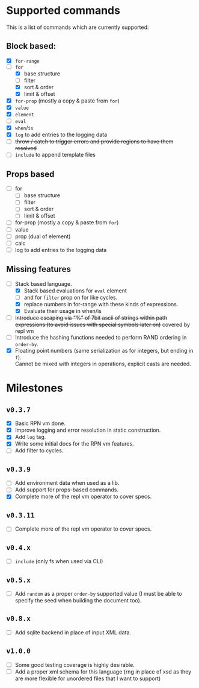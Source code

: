 # Supported commands

This is a list of commands which are currently supported:

## Block based:

- [x] `for-range`
- [ ] `for`
  - [x] base structure
  - [ ] filter
  - [x] sort & order
  - [x] limit & offset
- [x] `for-prop` (mostly a copy & paste from `for`)
- [x] `value`
- [x] `element`
- [ ] `eval`
- [x] `when`/`is`
- [x] `log` to add entries to the logging data
- [ ] ~~throw / catch to trigger errors and provide regions to have them resolved~~
- [ ] `include` to append template files

## Props based

- [ ] for
  - [ ] base structure
  - [ ] filter
  - [ ] sort & order
  - [ ] limit & offset
- [ ] for-prop (mostly a copy & paste from `for`)
- [ ] value
- [ ] prop (dual of element)
- [ ] calc
- [ ] log to add entries to the logging data

## Missing features

- [ ] Stack based language.
  - [x] Stack based evaluations for `eval` element
  - [ ] and for `filter` prop on for like cycles.
  - [x] replace numbers in for-range with these kinds of expressions.
  - [x] Evaluate their usage in when/is
- [ ] ~~Introduce escaping via "%" of 7bit ascii of strings within path expressions (to avoid issues with special symbols later on)~~ covered by repl vm
- [ ] Introduce the hashing functions needed to perform RAND ordering in `order-by`.
- [x] Floating point numbers (same serialization as for integers, but ending in `f`).  
       Cannot be mixed with integers in operations, explicit casts are needed.

# Milestones

## `v0.3.7`

- [x] Basic RPN vm done.
- [x] Improve logging and error resolution in static construction.
- [x] Add `log` tag.
- [x] Write some initial docs for the RPN vm features.
- [ ] Add filter to cycles.

## `v0.3.9`

- [ ] Add environment data when used as a lib.
- [ ] Add support for props-based commands.
- [x] Complete more of the repl vm operator to cover specs.

## `v0.3.11`

- [ ] Complete more of the repl vm operator to cover specs.

## `v0.4.x`

- [ ] `include` (only fs when used via CLI)

## `v0.5.x`

- [ ] Add `random` as a proper `order-by` supported value (I must be able to specify the seed when building the document too).

## `v0.8.x`

- [ ] Add sqlite backend in place of input XML data.

## `v1.0.0`

- [ ] Some good testing coverage is highly desirable.
- [ ] Add a proper xml schema for this language (rng in place of xsd as they are more flexible for unordered files that I want to support)
